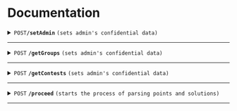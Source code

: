 # Documentation

<details>
 <summary><code>POST</code><code><b>/setAdmin</b></code> <code>(sets admin's confidential data)</code></summary>

##### Parameters

> | name     | type     | data type |
> |----------|----------|-----------|
> | key      | required | string    |
> | secret   | required | string    |
> | handle   | required | string    |
> | password | required |  string   |


##### Responses

> | http code     | content-type                      | response                                                            |
> |---------------|-----------------------------------|---------------------------------------------------------------------|
> | `201`         | `text/plain;charset=UTF-8`        | `Configuration created successfully`                                |
> | `400`         | `application/json`                | `{"code":"400","message":"Bad Request"}`                            |
> | `405`         | `text/html;charset=utf-8`         | None                                                                |

</details>

------------------------------------------------------------------------------------------

<details>
 <summary><code>POST</code> <code><b>/getGroups</b></code> <code>(sets admin's confidential data)</code></summary>

##### Parameters

> None

</details>

------------------------------------------------------------------------------------------

<details>
 <summary><code>POST</code> <code><b>/getContests</b></code> <code>(sets admin's confidential data)</code></summary>

##### Parameters

> | name     | type     | data type |
> |----------|----------|-------|
> | groupCode| required | string|


</details>

------------------------------------------------------------------------------------------

<details>
 <summary><code>POST</code> <code><b>/proceed</b></code> <code>(starts the process of parsing points and solutions)</code></summary>

##### Parameters

> | name      | type     | data type |
> |-----------|----------|-----------|
> | groupCode | required | string    |
> | contestID | required | int       |

</details>

------------------------------------------------------------------------------------------
